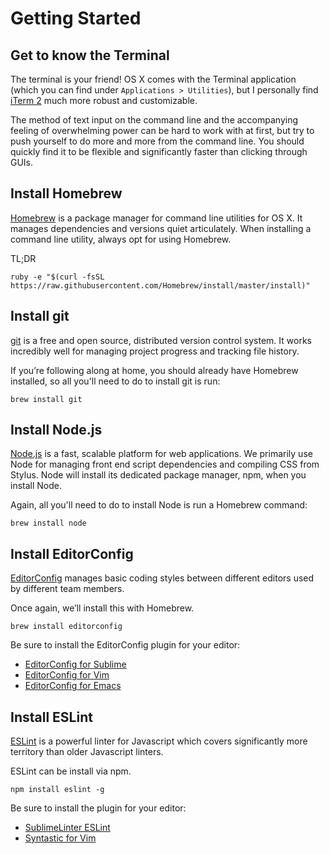 Getting Started
===============

Get to know the Terminal
------------------------

The terminal is your friend! OS X comes with the Terminal application (which you can find under `Applications > Utilities`), but I personally find [iTerm 2](http://iterm2.com/) much more robust and customizable.

The method of text input on the command line and the accompanying feeling of overwhelming power can be hard to work with at first, but try to push yourself to do more and more from the command line. You should quickly find it to be flexible and significantly faster than clicking through GUIs.

Install Homebrew
----------------

[Homebrew](http://brew.sh/) is a package manager for command line utilities for OS X. It manages dependencies and versions quiet articulately. When installing a command line utility, always opt for using Homebrew.

TL;DR

`ruby -e "$(curl -fsSL https://raw.githubusercontent.com/Homebrew/install/master/install)"`

Install git
-----------

[git](http://git-scm.com/) is a free and open source, distributed version control system. It works incredibly well for managing project progress and tracking file history.

If you’re following along at home, you should already have Homebrew installed, so all you'll need to do to install git is run:

`brew install git`

Install Node.js
---------------

[Node.js](http://nodejs.org/) is a fast, scalable platform for web applications. We primarily use Node for managing front end script dependencies and compiling CSS from Stylus. Node will install its dedicated package manager, npm, when you install Node.

Again, all you'll need to do to install Node is run a Homebrew command:

`brew install node`

Install EditorConfig
--------------------

[EditorConfig](http://editorconfig.org/) manages basic coding styles between different editors used by different team members.

Once again, we’ll install this with Homebrew.

`brew install editorconfig`

Be sure to install the EditorConfig plugin for your editor:

* [EditorConfig for Sublime](https://github.com/sindresorhus/editorconfig-sublime)
* [EditorConfig for Vim](https://github.com/editorconfig/editorconfig-vim)
* [EditorConfig for Emacs](https://github.com/editorconfig/editorconfig-emacs)

Install ESLint
--------------

[ESLint](http://eslint.org/) is a powerful linter for Javascript which covers significantly more territory than older Javascript linters.

ESLint can be install via npm.

`npm install eslint -g`

Be sure to install the plugin for your editor:

* [SublimeLinter ESLint](https://github.com/roadhump/SublimeLinter-eslint)
* [Syntastic for Vim](https://github.com/scrooloose/syntastic)
